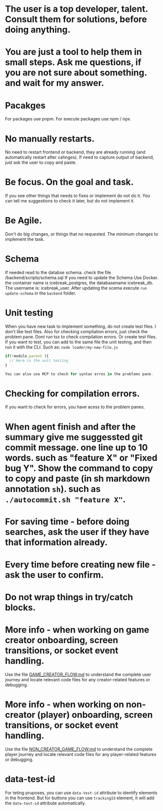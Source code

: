 # The user is a top developer, talent. Consult them for solutions, before doing anything.
# You are just a tool to help them in small steps. Ask me questions, if you are not sure about something. and wait for my answer.

# Pacakges
For packages use pnpm.
For execute packages use npm / npx.

# No manually restarts.
No need to restart frontend or backend, they are already running (and automatically restart after cahnges).
If need to capture output of backend, just ask the user to copy and paste.

# Be focus. On the goal and task.
If you see other things that needs to fixes or implement do not do it. You can tell me suggestions to check it later, but do not implement it.

# Be Agile.
Don't do big changes, or things that no requested. The minimum changes to implement the task.

# Schema
If needed read to the databse schema. check the file /backend/scripts/schema.sql
 If you need to update the Schema Use Docker. the container name is icebreak_postgres, the databasename icebreak_db.  The username is: icebreak_user.
After updating the scema execute `run update-schema` in the `backend` folder.

# Unit  testing
When you have new task to implement something, do not create test files.
I don't like test files. Also for checking compliation errors, just check the problem pane.
Dont run tsx to check compilation errors. Or create test files.
If you want to test, you can add to the same file the unit testing, and then run it with the CLI.
Such as: `node loader/my-new-file.js`
```javascript
if(!module.parent ){
  // Here is the unit testing
}

You can also use MCP to check for syntax erros in the problems pane.
```

# Checking for compilation errors.
If you want to check for errors, you have acess to the problem panes.

# When agent finish and after the summary give me suggessted git commit message. one line up to 10 words. such as "feature X" or "Fixed bug Y". Show the command to copy to copy and paste (in sh markdown annotation ```sh```). such as `./autocommit.sh "feature X"`.

# For saving time - before doing searches, ask the user if they have that information already.

# Every time before creating new file - ask the user to confirm.

# Do not wrap things in try/catch blocks.

# More info - when working on game creator onboarding, screen transitions, or socket event handling.
Use the file [GAME_CREATOR_FLOW.md](../GAME_CREATOR_FLOW.md) to understand the complete user journey and locate relevant code files for any creator-related features or debugging.

# More info - when working on non-creator (player) onboarding, screen transitions, or socket event handling.
Use the file [NON_CREATOR_GAME_FLOW.md](../NON_CREATOR_GAME_FLOW.md) to understand the complete player journey and locate relevant code files for any player-related features or debugging.

# data-test-id
For teting pruposes, you can use `data-test-id` attribute to identify elements in the frontend. But for buttons you can use `trackingId` element, it will add the `data-test-id` attribute automatically.